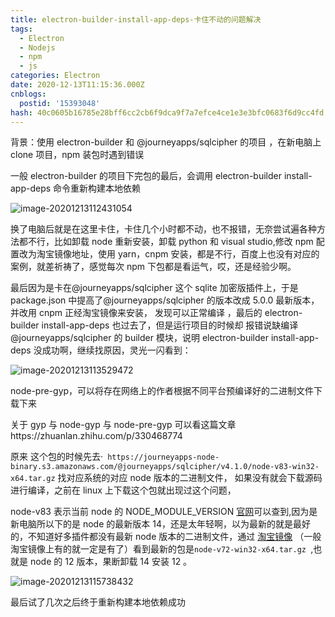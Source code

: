 ```yaml
---
title: electron-builder-install-app-deps-卡住不动的问题解决
tags:
  - Electron
  - Nodejs
  - npm
  - js
categories: Electron
date: 2020-12-13T11:15:36.000Z
cnblogs:
  postid: '15393048'
hash: 40c0605b16785e28bff6cc2cb6f9dca9f7a7efce4ce1e3e3bfc0683f6d9cc4fd
---
```


背景：使用 electron-builder 和 @journeyapps/sqlcipher 的项目 ，在新电脑上 clone 项目，npm 装包时遇到错误

一般 electron-builder 的项目下完包的最后，会调用 electron-builder install-app-deps 命令重新构建本地依赖

![image-20201213112431054](https://bitbw.top/public/img/my_gallery/image-20201213113529472-1607837076092-1607839721753.png)

换了电脑后就是在这里卡住，卡住几个小时都不动，也不报错，无奈尝试遍各种方法都不行，比如卸载 node 重新安装，卸载 python 和 visual studio,修改 npm 配置改为淘宝镜像地址，使用 yarn，cnpm 安装，都是不行，百度上也没有对应的案例，就差祈祷了，感觉每次 npm 下包都是看运气，哎，还是经验少啊。

最后因为是卡在@journeyapps/sqlcipher 这个 sqlite 加密版插件上，于是 package.json 中提高了@journeyapps/sqlcipher 的版本改成 5.0.0 最新版本，并改用 cnpm 正经淘宝镜像来安装， 发现可以正常编译 ，最后的 electron-builder install-app-deps 也过去了，但是运行项目的时候却 报错说缺编译@journeyapps/sqlcipher 的 builder 模块，说明 electron-builder install-app-deps 没成功啊，继续找原因，灵光一闪看到：

![image-20201213113529472](https://bitbw.top/public/img/my_gallery/image-20201213112431054-1607837073833-1607839720074.png)

node-pre-gyp，可以将存在网络上的作者根据不同平台预编译好的二进制文件下载下来

关于 gyp 与 node-gyp 与 node-pre-gyp 可以看这篇文章https://zhuanlan.zhihu.com/p/330468774

原来 这个包的时候先去·` https://journeyapps-node-binary.s3.amazonaws.com/@journeyapps/sqlcipher/v4.1.0/node-v83-win32-x64.tar.gz` 找对应系统的对应 node 版本的二进制文件， 如果没有就会下载源码进行编译，之前在 linux 上下载这个包就出现过这个问题，

node-v83 表示当前 node 的 NODE_MODULE_VERSION [官网](https://nodejs.org/zh-cn/download/releases/)可以查到,因为是新电脑所以下的是 node 的最新版本 14，还是太年轻啊，以为最新的就是最好的，不知道好多插件都没有最新 node 版本的二进制文件，通过 [淘宝镜像](https://npm.taobao.org/mirrors?spm=a2c6h.14029880.0.0.735975d7WMqyIm) （一般淘宝镜像上有的就一定是有了）看到最新的包是`node-v72-win32-x64.tar.gz `,也就是 node 的 12 版本，果断卸载 14 安装 12 。

![image-20201213115738432](https://bitbw.top/public/img/my_gallery/image-20201213115738432-1607837078098-1607839723068.png)

最后试了几次之后终于重新构建本地依赖成功
